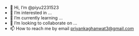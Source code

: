 - 👋 Hi, I’m @piyu2231523
- 👀 I’m interested in ...
- 🌱 I’m currently learning ...
- 💞️ I’m looking to collaborate on ...
- 📫 How to reach me by email
   priyankaghanwat3@gmail.com

<!---
piyu2231523/piyu2231523 is a ✨ special ✨ repository because its `README.md` (this file) appears on your GitHub profile.
You can click the Preview link to take a look at your changes.
--->
